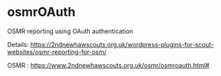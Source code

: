 # osmrOAuth
OSMR reporting using OAuth authentication

Details: https://2ndnewhawscouts.org.uk/wordpress-plugins-for-scout-websites/osmr-reporting-for-osm/

OSMR   : https://www.2ndnewhawscouts.org.uk/osmr/osmroauth.html#
